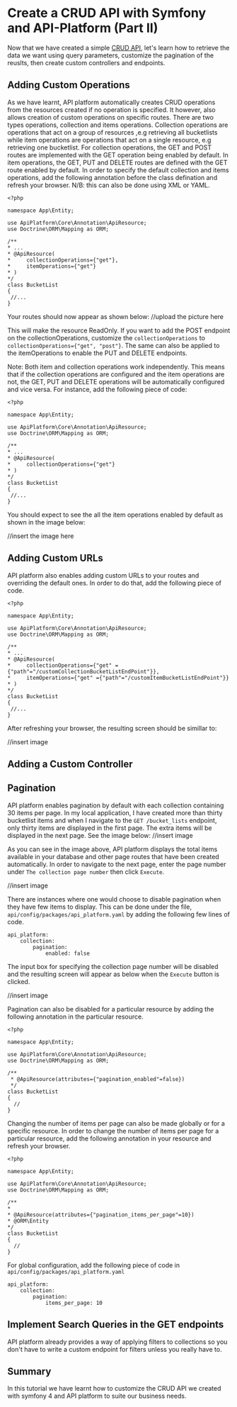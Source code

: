 # Create a CRUD API with Symfony and API-Platform (Part II)

Now that we have created a simple [CRUD API](https://www.twilio.com/blog/build-crud-restful-api-php-api-platform-symfony-4), let's learn how to retrieve the data we want using query parameters, customize the pagination of the reuslts, then create custom controllers and endpoints.

## Adding Custom Operations
 As we have learnt, API platform automatically creates CRUD operations from the resources created if no operation is specified. It however, also allows creation of custom operations on specific routes. There are two types operations, collection and items operations. Collection operations are operations that act on a group of resources ,e.g retrieving all bucketlists while item operations are operations that act on a single resource, e.g retrieving one bucketlist. For collection operations, the GET and POST routes are implemented with the GET operation being enabled by default. In item operations, the GET, PUT and DELETE routes are defined with the GET route enabled by default. In order to specify the default collection and items operations, add the following annotation before the class defination and refresh your browser. N/B: this can also be done using XML or YAML.
 
 ```
<?php

namespace App\Entity;

use ApiPlatform\Core\Annotation\ApiResource;
use Doctrine\ORM\Mapping as ORM;

/**
 * ...
 * @ApiResource(
 *     collectionOperations={"get"},
 *     itemOperations={"get"}
 * )
 */
class BucketList
{
  //...
}
```
Your routes should now appear as shown below:
//upload the picture here

This will make the resource ReadOnly. If you want to add the POST endpoint on the collectionOperations, customize the `collectionOperations` to  `collectionOperations={"get", "post"}`. The same can also be applied to the itemOperations to enable the PUT and DELETE endpoints. 

Note: Both item and collection operations work independently. This means that if the collection operations are configured and the item operations are not, the GET, PUT and DELETE operations will be automatically configured and vice versa. For instance, add the following piece of code:

 ```
<?php

namespace App\Entity;

use ApiPlatform\Core\Annotation\ApiResource;
use Doctrine\ORM\Mapping as ORM;

/**
 * ...
 * @ApiResource(
 *     collectionOperations={"get"}
 * )
 */
class BucketList
{
  //...
}
```

You should expect to see the all the item operations enabled by default as shown in the image below:

//insert the image here

## Adding Custom URLs

API platform also enables adding custom URLs to your routes and overriding the default ones. In order to do that, add the following piece of code.

 ```
<?php

namespace App\Entity;

use ApiPlatform\Core\Annotation\ApiResource;
use Doctrine\ORM\Mapping as ORM;

/**
 * ...
 * @ApiResource(
 *     collectionOperations={"get" ={"path"="/customCollectionBucketListEndPoint"}},
 *     itemOperations={"get" ={"path"="/customItemBucketListEndPoint"}}
 * )
 */
class BucketList
{
  //...
}
```
After refreshing your browser, the resulting screen should be simillar to:

//insert image

## Adding a Custom Controller

## Pagination
API platform enables pagination by default with each collection containing 30 items per page. In my local application, I have created more than thirty bucketlist items and when I navigate to the `GET /bucket_lists` endpoint, only thirty items are displayed in the first page. The extra items will be displayed in the next page. See the image below:
//insert image

As you can see in the image above, API platform displays the total items available in your database and other page routes that have been created automatically. In order to navigate to the next page, enter the page number under `The collection page number` then click `Execute`.

//insert image

There are instances where one would choose to disable pagination when they have few items to display. This can be done under the file, `api/config/packages/api_platform.yaml` by adding the following few lines of code. 
```
api_platform:
    collection:
        pagination:
            enabled: false
```

The input box for specifying the collection page number will be disabled and the resulting screen will appear as below when the `Execute` button is clicked. 

//insert image

Pagination can also be disabled for a particular resource by adding the following annotation in the particular resource. 
```
<?php

namespace App\Entity;

use ApiPlatform\Core\Annotation\ApiResource;
use Doctrine\ORM\Mapping as ORM;

/**
 * @ApiResource(attributes={"pagination_enabled"=false})
 */
class BucketList
{
  //
}
```

Changing the number of items per page can also be made globally or for a specific resource. In order to change the number of items per page for a particular resource, add the following annotation in your resource and refresh your browser. 

```
<?php

namespace App\Entity;

use ApiPlatform\Core\Annotation\ApiResource;
use Doctrine\ORM\Mapping as ORM;

/**
*
* @ApiResource(attributes={"pagination_items_per_page"=10})
* @ORM\Entity
*/
class BucketList
{ 
  //
}
```

For global configuration, add the following piece of code in `api/config/packages/api_platform.yaml`

```
api_platform:
    collection:
        pagination:
            items_per_page: 10
 ```
 
 ## Implement Search Queries in the GET endpoints
 API platform already provides a way of applying filters to collections so you don't have to write a custom endpoint for filters unless you really have to.  


 ## Summary
 In this tutorial we have learnt how to customize the CRUD API we created with symfony 4 and API platform to suite our business needs.



